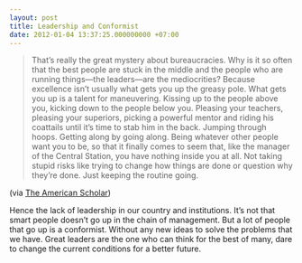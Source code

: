 ```yaml
---
layout: post
title: Leadership and Conformist
date: 2012-01-04 13:37:25.000000000 +07:00
---
```


>That’s really the great mystery about bureaucracies. Why is it so often that the best people are stuck in the middle and the people who are running things—the leaders—are the mediocrities? Because excellence isn’t usually what gets you up the greasy pole. What gets you up is a talent for maneuvering. Kissing up to the people above you, kicking down to the people below you. Pleasing your teachers, pleasing your superiors, picking a powerful mentor and riding his coattails until it’s time to stab him in the back. Jumping through hoops. Getting along by going along. Being whatever other people want you to be, so that it finally comes to seem that, like the manager of the Central Station, you have nothing inside you at all. Not taking stupid risks like trying to change how things are done or question why they’re done. Just keeping the routine going.

(via <a href="http://theamericanscholar.org/solitude-and-leadership/" title="Solitude and Leadership - William Deresiewicz">The American
Scholar</a>)

Hence the lack of leadership in our country and institutions. It&rsquo;s not
that smart people doesn&rsquo;t go up in the chain of management. But a lot
of people that go up is a conformist. Without any new ideas to solve
the problems that we have. Great leaders are the one who can think for
the best of many, dare to change the current conditions for a better
future.
  
